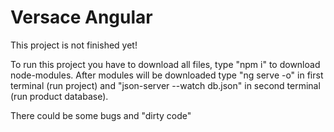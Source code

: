 # Versace Angular
 This project is not finished yet!

 To run this project you have to download all files, type "npm i" to download node-modules.
 After modules will be downloaded type "ng serve -o" in first terminal (run project) and "json-server --watch db.json" in second terminal (run product database).

There could be some bugs and "dirty code"

